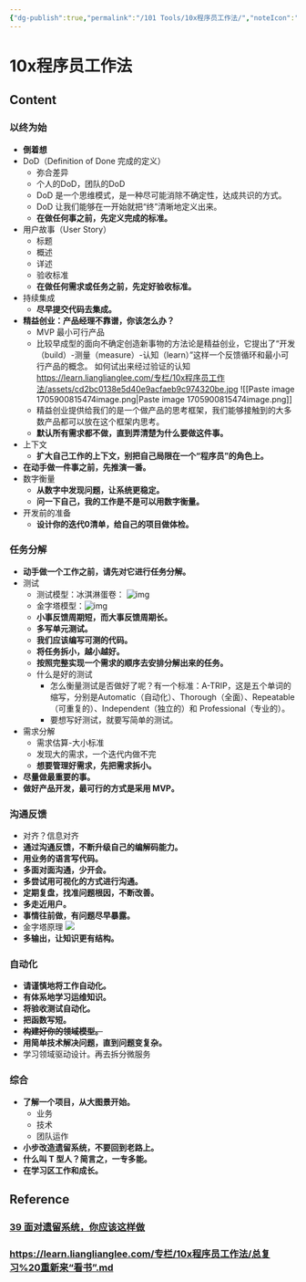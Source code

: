 ```yaml
---
{"dg-publish":true,"permalink":"/101 Tools/10x程序员工作法/","noteIcon":"2","created":"2024-01-19T12:46:25+08:00","updated":"2024-03-08T17:03:59+08:00"}
---
```



# 10x程序员工作法

## Content

### 以终为始

- **倒着想**
- DoD（Definition of Done 完成的定义）
    - 弥合差异
    - 个人的DoD，团队的DoD
    - DoD 是一个思维模式，是一种尽可能消除不确定性，达成共识的方式。
    - DoD 让我们能够在一开始就把“终”清晰地定义出来。
    - **在做任何事之前，先定义完成的标准。**
- 用户故事（User Story）
    - 标题
    - 概述
    - 详述
    - 验收标准
    - **在做任何需求或任务之前，先定好验收标准。**
- 持续集成
    - **尽早提交代码去集成。**
- **精益创业：产品经理不靠谱，你该怎么办？**
    - MVP 最小可行产品
    - 比较早成型的面向不确定创造新事物的方法论是精益创业，它提出了“开发（build）-测量（measure）-认知（learn）”这样一个反馈循环和最小可行产品的概念。
       如何试出来经过验证的认知 https://learn.lianglianglee.com/专栏/10x程序员工作法/assets/cd2bc0138e5d40e9acfaeb9c974320be.jpg ![[Paste image 1705900815474image.png\|Paste image 1705900815474image.png]]
    - 精益创业提供给我们的是一个做产品的思考框架，我们能够接触到的大多数产品都可以放在这个框架内思考。
    - **默认所有需求都不做，直到弄清楚为什么要做这件事。**
- 上下文
    - **扩大自己工作的上下文，别把自己局限在一个“程序员”的角色上。**
- **在动手做一件事之前，先推演一番。**
- 数字衡量
    - **从数字中发现问题，让系统更稳定。**
    - **问一下自己，我的工作是不是可以用数字衡量。**
- 开发前的准备
    - **设计你的迭代0清单，给自己的项目做体检。**

### 任务分解

- **动手做一个工作之前，请先对它进行任务分解。**
- 测试
    - 测试模型：冰淇淋蛋卷： ![img](/img/user/card/1ac9ed05304d4009a1064dae764f1592.jpg)
    - 金字塔模型：![img](/img/user/card/28d88fea0c894ba19321c844fe4d31ab.jpg)
    - **小事反馈周期短，而大事反馈周期长。**
    - **多写单元测试。**
    - **我们应该编写可测的代码。**
    - **将任务拆小，越小越好。**
    - **按照完整实现一个需求的顺序去安排分解出来的任务。**
    - 什么是好的测试
        - 怎么衡量测试是否做好了呢？有一个标准：A-TRIP，这是五个单词的缩写，分别是Automatic（自动化）、Thorough（全面）、Repeatable（可重复的）、Independent（独立的）和 Professional（专业的）。
        - 要想写好测试，就要写简单的测试。
- 需求分解
    - 需求估算-大小标准
    - 发现大的需求，一个迭代内做不完
    - **想要管理好需求，先把需求拆小。**
- **尽量做最重要的事。**
- **做好产品开发，最可行的方式是采用 MVP。**

### 沟通反馈

- 对齐？信息对齐
- **通过沟通反馈，不断升级自己的编解码能力。**
- **用业务的语言写代码。**
- **多面对面沟通，少开会。**
- **多尝试用可视化的方式进行沟通。**
- **定期复盘，找准问题根因，不断改善。**
- **多走近用户。**
- **事情往前做，有问题尽早暴露。**
- 金字塔原理 ![](https://learn.lianglianglee.com/%e4%b8%93%e6%a0%8f/10x%e7%a8%8b%e5%ba%8f%e5%91%98%e5%b7%a5%e4%bd%9c%e6%b3%95/assets/afdfd15d142d4732a2b6b87f4dae4450.jpg)
- **多输出，让知识更有结构。**

### 自动化

- **请谨慎地将工作自动化。**
- **有体系地学习运维知识。**
- **将验收测试自动化。**
- **把函数写短。**
- ~~**构建好你的领域模型。**~~
- **用简单技术解决问题，直到问题变复杂。**
- 学习领域驱动设计。再去拆分微服务

### 综合

- **了解一个项目，从大图景开始。**
    - 业务
    - 技术
    - 团队运作
- **小步改造遗留系统，不要回到老路上。**
- **什么叫 T 型人？简言之，一专多能。**
- **在学习区工作和成长。**

## Reference

### [39 面对遗留系统，你应该这样做](https://learn.lianglianglee.com/%e4%b8%93%e6%a0%8f/10x%e7%a8%8b%e5%ba%8f%e5%91%98%e5%b7%a5%e4%bd%9c%e6%b3%95/39%20%e9%9d%a2%e5%af%b9%e9%81%97%e7%95%99%e7%b3%bb%e7%bb%9f%ef%bc%8c%e4%bd%a0%e5%ba%94%e8%af%a5%e8%bf%99%e6%a0%b7%e5%81%9a.md)

### https://learn.lianglianglee.com/专栏/10x程序员工作法/总复习%20重新来“看书”.md